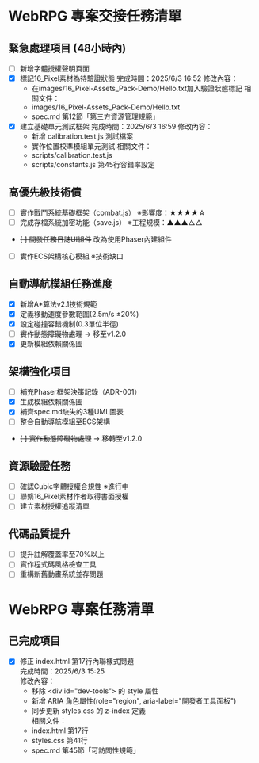 # WebRPG 專案交接任務清單

## 緊急處理項目 (48小時內)
- [ ] 新增字體授權聲明頁面
- [x] 標記16_Pixel素材為待驗證狀態
   完成時間：2025/6/3 16:52
   修改內容：
   - 在images/16_Pixel-Assets_Pack-Demo/Hello.txt加入驗證狀態標記
   相關文件：
   - images/16_Pixel-Assets_Pack-Demo/Hello.txt
   - spec.md 第12節「第三方資源管理規範」
- [x] 建立基礎單元測試框架
   完成時間：2025/6/3 16:59
   修改內容：
   - 新增 calibration.test.js 測試檔案
   - 實作位置校準模組單元測試
   相關文件：
   - scripts/calibration.test.js
   - scripts/constants.js 第45行容錯率設定

## 高優先級技術債
- [ ] 實作戰鬥系統基礎框架（combat.js） ※影響度：★★★★☆
- [ ] 完成存檔系統加密功能（save.js） ※工程規模：▲▲▲△△
- ~~[ ] 開發任務日誌UI組件~~ 改為使用Phaser內建組件
- [ ] 實作ECS架構核心模組 ※技術缺口

## 自動導航模組任務進度
- [x] 新增A*算法v2.1技術規範
- [x] 定義移動速度參數範圍(2.5m/s ±20%)
- [x] 設定碰撞容錯機制(0.3單位半徑)
- [ ] ~~實作動態障礙物處理~~ → 移至v1.2.0
- [x] 更新模組依賴關係圖

## 架構強化項目
- [ ] 補充Phaser框架決策記錄（ADR-001）
- [x] 生成模組依賴關係圖
- [x] 補齊spec.md缺失的3種UML圖表
- [ ] 整合自動導航模組至ECS架構
- ~~[ ] 實作動態障礙物處理~~ → 移轉至v1.2.0

## 資源驗證任務
- [ ] 確認Cubic字體授權合規性 ※進行中
- [ ] 聯繫16_Pixel素材作者取得書面授權
- [ ] 建立素材授權追蹤清單

## 代碼品質提升
- [ ] 提升註解覆蓋率至70%以上
- [ ] 實作程式碼風格檢查工具
- [ ] 重構新舊動畫系統並存問題
# WebRPG 專案任務清單  
## 已完成項目  
- [x] 修正 index.html 第17行內聯樣式問題  
  完成時間：2025/6/3 15:25  
  修改內容：  
  - 移除 \<div id="dev-tools"\> 的 style 屬性  
  - 新增 ARIA 角色屬性(role="region", aria-label="開發者工具面板")  
  - 同步更新 styles.css 的 z-index 定義  
  相關文件：  
  - index.html 第17行  
  - styles.css 第41行  
  - spec.md 第45節「可訪問性規範」